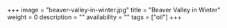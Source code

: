 +++
image = "beaver-valley-in-winter.jpg"
title = "Beaver Valley in Winter"
weight = 0
description = ""
availability = ""
tags = ["oil"]
+++
